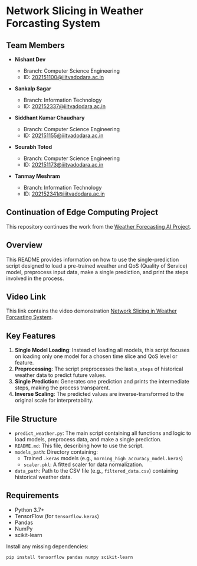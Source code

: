 # Network Slicing in Weather Forcasting System
## Team Members

- **Nishant Dev**  
  - Branch: Computer Science Engineering  
  - ID: 202151100@iiitvadodara.ac.in

- **Sankalp Sagar**  
  - Branch: Information Technology   
  - ID: 202152337@iiitvadodara.ac.in

- **Siddhant Kumar Chaudhary**  
  - Branch: Computer Science Engineering  
  - ID: 202151155@iiitvadodara.ac.in

- **Sourabh Totod**  
  - Branch: Computer Science Engineering  
  - ID: 202151173@iiitvadodara.ac.in

- **Tanmay Meshram**  
  - Branch: Information Technology  
  - ID: 202152341@iiitvadodara.ac.in
 
## Continuation of Edge Computing Project

This repository continues the work from the [Weather Forecasting AI Project](https://github.com/sid142003/weather-foreasting-AI).

## Overview

This README provides information on how to use the single-prediction script designed to load a pre-trained weather and QoS (Quality of Service) model, preprocess input data, make a single prediction, and print the steps involved in the process.

## Video Link

This link contains the video demonstration [Network Slicing in Weather Forcasting System](https://drive.google.com/file/d/11t74k2zX4ug39dKNRJuVb35oT-ysExQR/view?usp=sharing).

## Key Features

1. **Single Model Loading**: Instead of loading all models, this script focuses on loading only one model for a chosen time slice and QoS level or feature.
2. **Preprocessing**: The script preprocesses the last `n_steps` of historical weather data to predict future values.
3. **Single Prediction**: Generates one prediction and prints the intermediate steps, making the process transparent.
4. **Inverse Scaling**: The predicted values are inverse-transformed to the original scale for interpretability.

## File Structure

- `predict_weather.py`: The main script containing all functions and logic to load models, preprocess data, and make a single prediction.
- `README.md`: This file, describing how to use the script.
- `models_path`: Directory containing:
  - Trained `.keras` models (e.g., `morning_high_accuracy_model.keras`)
  - `scaler.pkl`: A fitted scaler for data normalization.
- `data_path`: Path to the CSV file (e.g., `filtered_data.csv`) containing historical weather data.

## Requirements

- Python 3.7+
- TensorFlow (for `tensorflow.keras`)
- Pandas
- NumPy
- scikit-learn

Install any missing dependencies:
```bash
pip install tensorflow pandas numpy scikit-learn
